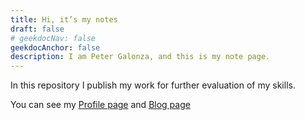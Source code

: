 ```yaml
---
title: Hi, it’s my notes
draft: false
# geekdocNav: false
geekdocAnchor: false
description: I am Peter Galonza, and this is my note page.
---
```


In this repository I publish my work for further evaluation of my skills.

You can see my [Profile page](https://profile.evaron.ru) and [Blog page](https://dzen.ru/pgalonza)
